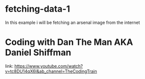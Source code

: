 # fetching-data-1
In this example i will be fetching an arsenal image from the internet 


# Coding with Dan The Man AKA Daniel Shiffman
  link: https://www.youtube.com/watch?v=tc8DU14qX6I&ab_channel=TheCodingTrain
